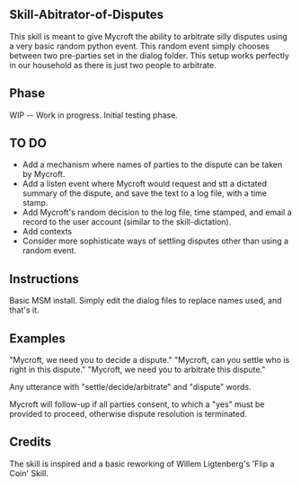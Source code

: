 ## Skill-Abitrator-of-Disputes
This skill is meant to give Mycroft the ability to arbitrate silly disputes using a very basic random python event. This random event simply chooses between 
two pre-parties set in the dialog folder. This setup works perfectly in our household as there is just two people to arbitrate. 

## Phase
WIP -- Work in progress.
Initial testing phase. 

## TO DO
* Add a mechanism where names of parties to the dispute can be taken by Mycroft. 
* Add a listen event where Mycroft would request and stt a dictated summary of the dispute, and save the text to a log file, with a time stamp. 
* Add Mycroft's random decision to the log file, time stamped, and email a record to the user account (similar to the skill-dictation).
* Add contexts
* Consider more sophisticate ways of settling disputes other than using a random event.

## Instructions
Basic MSM install. 
Simply edit the dialog files to replace names used, and that's it.

## Examples
"Mycroft, we need you to decide a dispute." 
"Mycroft, can you settle who is right in this dispute."
"Mycroft, we need you to arbitrate this dispute."

Any utterance with "settle/decide/arbitrate" and "dispute" words. 

Mycroft will follow-up if all parties consent, to which a "yes" must be provided to proceed, otherwise dispute resolution is terminated. 

## Credits
The skill is inspired and a basic reworking of Willem Ligtenberg's 'Flip a Coin' Skill.